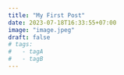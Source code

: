 ```yaml
---
title: "My First Post"
date: 2023-07-18T16:33:55+07:00
image: "image.jpeg"
draft: false
# tags:
#   - tagA
#   - tagB
---
```

